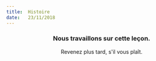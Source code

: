 ```yaml
---
title:  Histoire
date:   23/11/2018
---
```


### <center>Nous travaillons sur cette leçon.</center>
<center>Revenez plus tard, s'il vous plaît.</center>